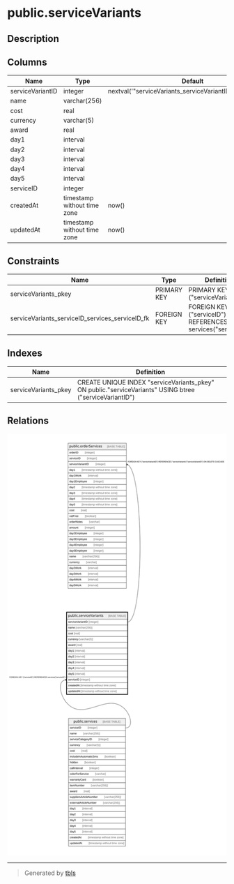 # public.serviceVariants

## Description

## Columns

| Name | Type | Default | Nullable | Children | Parents | Comment |
| ---- | ---- | ------- | -------- | -------- | ------- | ------- |
| serviceVariantID | integer | nextval('"serviceVariants_serviceVariantID_seq"'::regclass) | false | [public.orderServices](public.orderServices.md) |  |  |
| name | varchar(256) |  | false |  |  |  |
| cost | real |  | false |  |  |  |
| currency | varchar(5) |  | false |  |  |  |
| award | real |  | false |  |  |  |
| day1 | interval |  | true |  |  |  |
| day2 | interval |  | true |  |  |  |
| day3 | interval |  | true |  |  |  |
| day4 | interval |  | true |  |  |  |
| day5 | interval |  | true |  |  |  |
| serviceID | integer |  | false |  | [public.services](public.services.md) |  |
| createdAt | timestamp without time zone | now() | false |  |  |  |
| updatedAt | timestamp without time zone | now() | false |  |  |  |

## Constraints

| Name | Type | Definition |
| ---- | ---- | ---------- |
| serviceVariants_pkey | PRIMARY KEY | PRIMARY KEY ("serviceVariantID") |
| serviceVariants_serviceID_services_serviceID_fk | FOREIGN KEY | FOREIGN KEY ("serviceID") REFERENCES services("serviceID") |

## Indexes

| Name | Definition |
| ---- | ---------- |
| serviceVariants_pkey | CREATE UNIQUE INDEX "serviceVariants_pkey" ON public."serviceVariants" USING btree ("serviceVariantID") |

## Relations

![er](public.serviceVariants.svg)

---

> Generated by [tbls](https://github.com/k1LoW/tbls)
